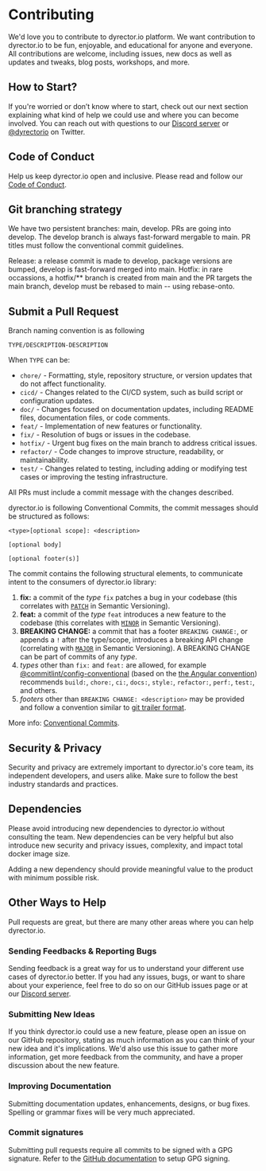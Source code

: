 # Contributing

We'd love you to contribute to dyrector.io platform. We want contribution to dyrector.io to be fun, enjoyable, and educational for anyone and everyone. All contributions are welcome, including issues, new docs as well as updates and tweaks, blog posts, workshops, and more.

## How to Start?

If you're worried or don’t know where to start, check out our next section explaining what kind of help we could use and where you can become involved. You can reach out with questions to our [Discord server](https://discord.gg/hMyT9cbYFD) or [@dyrectorio](https://twitter.com/dyrectorio) on Twitter.

## Code of Conduct

Help us keep dyrector.io open and inclusive. Please read and follow our [Code of Conduct](/CODE_OF_CONDUCT.md).

## Git branching strategy

We have two persistent branches: main, develop. 
PRs are going into develop.
The develop branch is always fast-forward mergable to main.
PR titles must follow the conventional commit guidelines.

Release: a release commit is made to develop, package versions are bumped, develop is fast-forward merged into main.
Hotfix: in rare occassions, a hotfix/** branch is created from main and the PR targets the main branch,
develop must be rebased to main -- using rebase-onto.

## Submit a Pull Request

Branch naming convention is as following

`TYPE/DESCRIPTION-DESCRIPTION`

When `TYPE` can be:

-   `chore/` - Formatting, style, repository structure, or version updates that do not affect functionality.
-   `cicd/` - Changes related to the CI/CD system, such as build script or configuration updates.
-   `doc/` - Changes focused on documentation updates, including README files, documentation files, or code comments.
-   `feat/` - Implementation of new features or functionality.
-   `fix/` - Resolution of bugs or issues in the codebase.
-   `hotfix/` - Urgent bug fixes on the main branch to address critical issues.
-   `refactor/` - Code changes to improve structure, readability, or maintainability.
-   `test/` - Changes related to testing, including adding or modifying test cases or improving the testing infrastructure.

All PRs must include a commit message with the changes described.

dyrector.io is following Conventional Commits, the commit messages should be structured as follows:

```
<type>[optional scope]: <description>

[optional body]

[optional footer(s)]
```

The commit contains the following structural elements, to communicate intent to the consumers of dyrector.io library:

1. **fix:** a commit of the _type_ `fix` patches a bug in your codebase (this correlates with [`PATCH`](http://semver.org/#summary) in Semantic Versioning).
1. **feat:** a commit of the _type_ `feat` introduces a new feature to the codebase (this correlates with [`MINOR`](http://semver.org/#summary) in Semantic Versioning).
1. **BREAKING CHANGE:** a commit that has a footer `BREAKING CHANGE:`, or appends a `!` after the type/scope, introduces a breaking API change (correlating with [`MAJOR`](http://semver.org/#summary) in Semantic Versioning).
   A BREAKING CHANGE can be part of commits of any _type_.
1. _types_ other than `fix:` and `feat:` are allowed, for example [@commitlint/config-conventional](https://github.com/conventional-changelog/commitlint/tree/master/%40commitlint/config-conventional) (based on the [the Angular convention](https://github.com/angular/angular/blob/22b96b9/CONTRIBUTING.md#-commit-message-guidelines)) recommends `build:`, `chore:`,
   `ci:`, `docs:`, `style:`, `refactor:`, `perf:`, `test:`, and others.
1. _footers_ other than `BREAKING CHANGE: <description>` may be provided and follow a convention similar to
   [git trailer format](https://git-scm.com/docs/git-interpret-trailers).

More info: [Conventional Commits](https://www.conventionalcommits.org/en/v1.0.0/#specification).

## Security & Privacy

Security and privacy are extremely important to dyrector.io's core team, its independent developers, and users alike. Make sure to follow the best industry standards and practices.

## Dependencies

Please avoid introducing new dependencies to dyrector.io without consulting the team. New dependencies can be very helpful but also introduce new security and privacy issues, complexity, and impact total docker image size.

Adding a new dependency should provide meaningful value to the product with minimum possible risk.

## Other Ways to Help

Pull requests are great, but there are many other areas where you can help dyrector.io.

### Sending Feedbacks & Reporting Bugs

Sending feedback is a great way for us to understand your different use cases of dyrector.io better. If you had any issues, bugs, or want to share about your experience, feel free to do so on our GitHub issues page or at our [Discord server](https://discord.gg/hMyT9cbYFD).

### Submitting New Ideas

If you think dyrector.io could use a new feature, please open an issue on our GitHub repository, stating as much information as you can think of your new idea and it's implications. We'd also use this issue to gather more information, get more feedback from the community, and have a proper discussion about the new feature.

### Improving Documentation

Submitting documentation updates, enhancements, designs, or bug fixes. Spelling or grammar fixes will be very much appreciated.

### Commit signatures

Submitting pull requests require all commits to be signed with a GPG signature. Refer to the [GitHub documentation](https://docs.github.com/en/authentication/managing-commit-signature-verification) to setup GPG signing.
